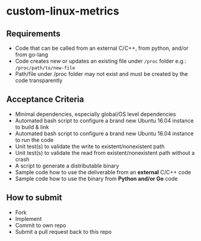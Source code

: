 # custom-linux-metrics

## Requirements

* Code that can be called from an external C/C++, from python, and/or from go-lang
* Code creates new or updates an existing file under `/proc` folder e.g.: `/proc/path/to/new-file`
* Path/file under /proc folder may not exist and must be created by the code transparently

## Acceptance Criteria

* Minimal dependencies, especially global/OS level dependencies
* Automated bash script to configure a brand new Ubuntu 16.04 instance to build & link
* Automated bash script to configure a brand new Ubuntu 16.04 instance to run the code
* Unit test(s) to validate the write to existent/nonexistent path
* Unit test(s) to validate the read from existent/nonexistent path without a crash
* A script to generate a distributable binary
* Sample code how to use the deliverable from an **external** C/C++ code
* Sample code how to use the binary from **Python and/or Go** code

## How to submit

* Fork
* Implement
* Commit to own repo
* Submit a pull request back to this repo
